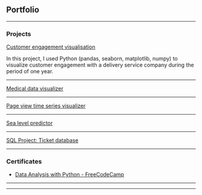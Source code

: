## Portfolio

---

### Projects 

[Customer engagement visualisation](pdf/Wolt_DataAnalysis_ChiNguyen.html)
<p>In this project, I used Python (pandas, seaborn, matplotlib, numpy) to visualize customer engagement with a delivery service company during the period of one year.</p>

---
[Medical data visualizer](/pdf/sample_presentation.pdf)
<img src=""/>

---
[Page view time series visualizer](http://example.com/)
<img src=""/>

---
[Sea level predictor](http://example.com/)
<img src=""/>

---
[SQL Project: Ticket database](http://example.com/)
<img src=""/>

---

### Certificates

- [Data Analysis with Python - FreeCodeCamp](https://www.freecodecamp.org/certification/chinguyen98/data-analysis-with-python-v7)

---




---
